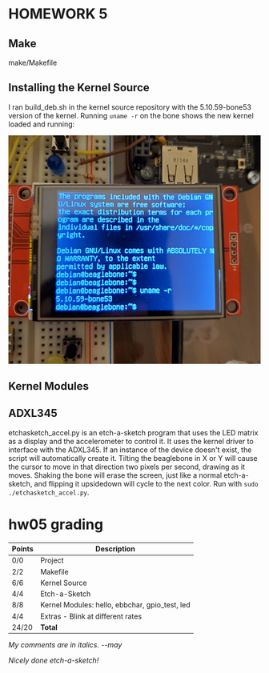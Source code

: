 # HOMEWORK 5

## Make

make/Makefile

## Installing the Kernel Source

I ran build_deb.sh in the kernel source repository with the 5.10.59-bone53 version of the kernel. Running `uname -r` on the bone shows the new kernel loaded and running:

![kernel version](kernelversion.jpg)

## Kernel Modules


## ADXL345

etchasketch_accel.py is an etch-a-sketch program that uses the LED matrix as a display and the accelerometer to control it. It uses the kernel driver to interface with the ADXL345. If an instance of the device doesn't exist, the script will automatically create it. Tilting the beaglebone in X or Y will cause the cursor to move in that direction two pixels per second, drawing as it moves. Shaking the bone will erase the screen, just like a normal etch-a-sketch, and flipping it upsidedown will cycle to the next color. Run with `sudo ./etchasketch_accel.py`.

# hw05 grading

| Points      | Description |
| ----------- | ----------- |
|  0/0 | Project 
|  2/2 | Makefile
|  6/6 | Kernel Source
|  4/4 | Etch-a-Sketch
|  8/8 | Kernel Modules: hello, ebbchar, gpio_test, led
|  4/4 | Extras - Blink at different rates
| 24/20 | **Total**

*My comments are in italics. --may*



*Nicely done etch-a-sketch!*